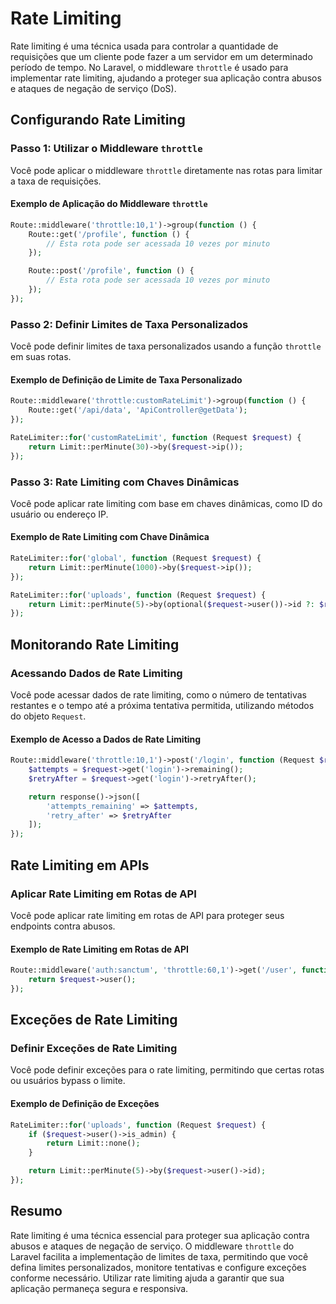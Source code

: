 # Rate Limiting

Rate limiting é uma técnica usada para controlar a quantidade de requisições que um cliente pode fazer a um servidor em um determinado período de tempo. No Laravel, o middleware `throttle` é usado para implementar rate limiting, ajudando a proteger sua aplicação contra abusos e ataques de negação de serviço (DoS).

## Configurando Rate Limiting

### Passo 1: Utilizar o Middleware `throttle`

Você pode aplicar o middleware `throttle` diretamente nas rotas para limitar a taxa de requisições.

#### Exemplo de Aplicação do Middleware `throttle`

```php
Route::middleware('throttle:10,1')->group(function () {
    Route::get('/profile', function () {
        // Esta rota pode ser acessada 10 vezes por minuto
    });

    Route::post('/profile', function () {
        // Esta rota pode ser acessada 10 vezes por minuto
    });
});
```

### Passo 2: Definir Limites de Taxa Personalizados

Você pode definir limites de taxa personalizados usando a função `throttle` em suas rotas.

#### Exemplo de Definição de Limite de Taxa Personalizado

```php
Route::middleware('throttle:customRateLimit')->group(function () {
    Route::get('/api/data', 'ApiController@getData');
});

RateLimiter::for('customRateLimit', function (Request $request) {
    return Limit::perMinute(30)->by($request->ip());
});
```

### Passo 3: Rate Limiting com Chaves Dinâmicas

Você pode aplicar rate limiting com base em chaves dinâmicas, como ID do usuário ou endereço IP.

#### Exemplo de Rate Limiting com Chave Dinâmica

```php
RateLimiter::for('global', function (Request $request) {
    return Limit::perMinute(1000)->by($request->ip());
});

RateLimiter::for('uploads', function (Request $request) {
    return Limit::perMinute(5)->by(optional($request->user())->id ?: $request->ip());
});
```

## Monitorando Rate Limiting

### Acessando Dados de Rate Limiting

Você pode acessar dados de rate limiting, como o número de tentativas restantes e o tempo até a próxima tentativa permitida, utilizando métodos do objeto `Request`.

#### Exemplo de Acesso a Dados de Rate Limiting

```php
Route::middleware('throttle:10,1')->post('/login', function (Request $request) {
    $attempts = $request->get('login')->remaining();
    $retryAfter = $request->get('login')->retryAfter();

    return response()->json([
        'attempts_remaining' => $attempts,
        'retry_after' => $retryAfter
    ]);
});
```

## Rate Limiting em APIs

### Aplicar Rate Limiting em Rotas de API

Você pode aplicar rate limiting em rotas de API para proteger seus endpoints contra abusos.

#### Exemplo de Rate Limiting em Rotas de API

```php
Route::middleware('auth:sanctum', 'throttle:60,1')->get('/user', function (Request $request) {
    return $request->user();
});
```

## Exceções de Rate Limiting

### Definir Exceções de Rate Limiting

Você pode definir exceções para o rate limiting, permitindo que certas rotas ou usuários bypass o limite.

#### Exemplo de Definição de Exceções

```php
RateLimiter::for('uploads', function (Request $request) {
    if ($request->user()->is_admin) {
        return Limit::none();
    }

    return Limit::perMinute(5)->by($request->user()->id);
});
```

## Resumo

Rate limiting é uma técnica essencial para proteger sua aplicação contra abusos e ataques de negação de serviço. O middleware `throttle` do Laravel facilita a implementação de limites de taxa, permitindo que você defina limites personalizados, monitore tentativas e configure exceções conforme necessário. Utilizar rate limiting ajuda a garantir que sua aplicação permaneça segura e responsiva.
